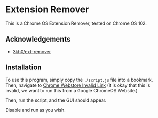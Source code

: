 
# Extension Remover

This is a Chrome OS Extension Remover, tested on Chrome OS 102.



## Acknowledgements

 - [3kh0/ext-remover](https://github.com/3kh0/ext-remover)


## Installation

To use this program, simply copy the `./script.js` file into a bookmark. 
Then, navigate to [Chrome Webstore Invalid Link](https://https://chrome.google.com/webstoreb) (It is okay that this is invalid, we want to run this from a Google ChromeOS Website.)

Then, run the script, and the GUI should appear. 

Disable and run as you wish. 
    
